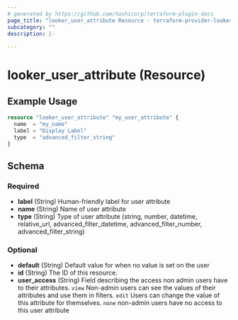 ```yaml
---
# generated by https://github.com/hashicorp/terraform-plugin-docs
page_title: "looker_user_attribute Resource - terraform-provider-looker"
subcategory: ""
description: |-
  
---
```


# looker_user_attribute (Resource)



## Example Usage

```terraform
resource "looker_user_attribute" "my_user_attribute" {
  name  = "my_name"
  label = "Display Label"
  type  = "advanced_filter_string"
}
```

<!-- schema generated by tfplugindocs -->
## Schema

### Required

- **label** (String) Human-friendly label for user attribute
- **name** (String) Name of user attribute
- **type** (String) Type of user attribute (string, number, datetime, relative_url, advanced_filter_datetime, advanced_filter_number, advanced_filter_string)

### Optional

- **default** (String) Default value for when no value is set on the user
- **id** (String) The ID of this resource.
- **user_access** (String) Field describing the access non admin users have to their attributes. `view` Non-admin users can see the values of their attributes and use them in filters. `edit` Users can change the value of this attribute for themselves. `none` non-admin users have no access to this user attribute


